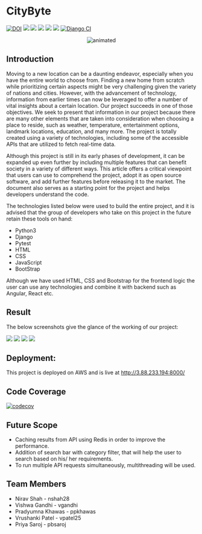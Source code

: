 # CityByte 


[![DOI](https://zenodo.org/badge/541612969.svg)](https://zenodo.org/badge/latestdoi/541612969) ![](https://img.shields.io/github/license/therealppk/CityByte) ![](https://img.shields.io/github/issues/therealppk/CityByte?style=plastic) ![](https://img.shields.io/github/issues-closed-raw/therealppk/CityByte?style=plastic) ![](https://img.shields.io/github/languages/code-size/therealppk/CityByte?style=plastic) ![](https://img.shields.io/github/contributors/therealppk/CityByte?style=plastic) [![Django CI](https://github.com/therealppk/CityByte/actions/workflows/django.yml/badge.svg)](https://github.com/therealppk/CityByte/actions/workflows/django.yml)


<p align="center">
  <img src="https://github.com/therealppk/citybytesrough/blob/main/CityBytes.gif" alt="animated" />
</p>

## Introduction
Moving to a new location can be a daunting endeavor, especially when you have the entire world to choose from. Finding a new home from scratch while prioritizing certain aspects might be very challenging given the variety of nations and cities. However, with the advancement of technology, information from earlier times can now be leveraged to offer a number of vital insights about a certain location. Our project succeeds in one of those objectives. We seek to present that information in our project because there are many other elements that are taken into consideration when choosing a place to reside, such as weather, temperature, entertainment options, landmark locations, education, and many more. The project is totally created using a variety of technologies, including some of the accessible APIs that are utilized to fetch real-time data.

Although this project is still in its early phases of development, it can be expanded up even further by including multiple features that can benefit society in a variety of different ways. This article offers a critical viewpoint that users can use to comprehend the project, adopt it as open source software, and add further features before releasing it to the market. The document also serves as a starting point for the project and helps developers understand the code.

The technologies listed below were used to build the entire project, and it is advised that the group of developers who take on this project in the future retain these tools on hand:

* Python3
* Django
* Pytest
* HTML
* CSS
* JavaScript
* BootStrap

Although we have used HTML, CSS and Bootstrap for the frontend logic the user can use any technologies and combine it with backend such as Angular, React etc.

## Result
The below screenshots give the glance of the working of our project:

![](https://github.com/therealppk/CityByte/blob/main/docs/assets/City%206.png)
![](https://github.com/therealppk/CityByte/blob/main/docs/assets/City%208.png)
![](https://github.com/therealppk/CityByte/blob/main/docs/assets/City%209.png) 
![](https://github.com/therealppk/CityByte/blob/main/docs/assets/City%2010.png)

## Deployment:
This project is deployed on AWS and is live at http://3.88.233.194:8000/

## Code Coverage
[![codecov](https://codecov.io/gh/therealppk/CityByte/branch/main/graph/badge.svg?token=HRK9X7OI2J)](https://codecov.io/gh/therealppk/CityByte)

## Future Scope
* Caching results from API using Redis in order to improve the performance.
* Addition of search bar with category filter, that will help the user to search based on his/ her requirements.
* To run multiple API requests simultaneously, multithreading will be used.

## Team Members

* Nirav Shah - nshah28
* Vishwa Gandhi - vgandhi
* Pradyumna Khawas - ppkhawas
* Vrushanki Patel - vpatel25
* Priya Saroj - pbsaroj
